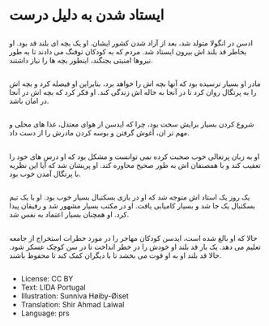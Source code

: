 # ایستاد شدن به دليل درست

##
ادسن در انگولا متولد شد، بعد از آزاد شدن کشور ايشان. او يک بچه ای بلند قد بود. او بخاطر قد بلند اش بیرون ایستاد شد. مردم که به کودکان توفنگ می دادند تا به طور نيروها امنيتی بجنگند، اينطور بچه ها را نياز داشتند.

##
مادر او بسيار ترسيده بود که آنها بچه اش را خواهد برد، بنابراین او فیصله کرد و بچه اش را به پرتگال روان کرد تا در آنجا به خاله اش زندگی کند. او فکر کرد که بچه اش در آنجا در امان باشد.

##
شروع کردن بسیار برایش سخت بود، چرا که ايدسن از هوای معتدل، غذا های محلی و مهم تر ان، آغوش گرفتن و بوسه کردن مادرش را از دست داد.

##
او به زبان پرتغالی خوب صحبت کرده نمی توانست و مشکل بود‌ که او درس های خود را تعقیب کند و با همصنفان اش به طور صحیح محاوره کند. او پریشان شد که آیا این نظریه با پرتگال آمدن خوب بود.

##
یک روز يک استاد اش متوجه شد که او در بازی بسکتبال بسيار خوب بود. او با یک تیم بسکتبال يک جا شد و بسيار کامیابی یافت. او در مکتب بسيار مشهور شد و رفيقان پيدا کرد. او همچنان بسيار اعتماد به نفس شد.

##
حالا که او بالغ شده است، ايدسن کودکان مهاجر را در مورد خطرات استخراج از جامعه تعليم می دهد. یک بار قد بلند او خودش را در خطر انداخت تا در سن کوچک عسکر شود. حالا قد بلند او به او قوت می بخشد تا با دیگران کمک کند تا محفوظ باشند.

##
* License: CC BY
* Text: LIDA Portugal
* Illustration: Sunniva Høiby-Øiset
* Translation: Shir Ahmad Laiwal
* Language: prs
